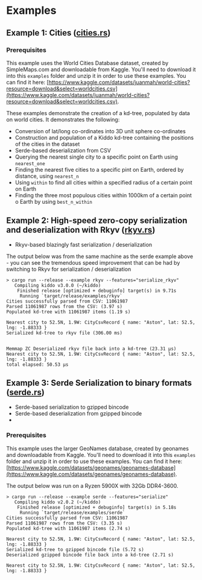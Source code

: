 # Examples

## Example 1: Cities ([cities.rs](./cities.rs))

### Prerequisites

This example uses the World Cities Database dataset, created by SimpleMaps.com and downloadable from Kaggle. You'll need to download it into this `examples` folder and unzip it in order to use these examples. You can find it here: [https://www.kaggle.com/datasets/juanmah/world-cities?resource=download&select=worldcities.csv](https://www.kaggle.com/datasets/juanmah/world-cities?resource=download&select=worldcities.csv).

These examples demonstrate the creation of a kd-tree, populated by data on world cities. It demonstrates the following:

* Conversion of lat/long co-ordinates into 3D unit sphere co-ordinates
* Construction and population of a Kiddo kd-tree containing the positions of the cities in the dataset
* Serde-based deserialization from CSV
* Querying the nearest single city to a specific point on Earth using `nearest_one`
* Finding the nearest five cities to a specific pint on Earth, ordered by distance, using `nearest_n`
* Using `within` to find all cities within a specified radius of a certain point on Earth
* Finding the three most populous cities within 1000km of a certain point o Earth by using `best_n_within`




## Example 2: High-speed zero-copy serialization and deserialization with Rkyv ([rkyv.rs](./rkyv.rs))

* Rkyv-based blazingly fast serialization / deserialization

The output below was from the same machine as the serde example above -
you can see the tremendous speed improvement that can be had by switching to
Rkyv for serialization / deserialization

```
> cargo run --release --example rkyv --features="serialize_rkyv"
   Compiling kiddo v3.0.0 (~/kiddo)
    Finished release [optimized + debuginfo] target(s) in 9.71s
     Running `target/release/examples/rkyv`
Cities successfully parsed from CSV: 11061987
Parsed 11061987 rows from the CSV: (3.97 s)
Populated kd-tree with 11061987 items (1.19 s)

Nearest city to 52.5N, 1.9W: CityCsvRecord { name: "Aston", lat: 52.5, lng: -1.88333 }
Serialized kd-tree to rkyv file (306.00 ms)


Memmap ZC Deserialized rkyv file back into a kd-tree (23.31 μs)
Nearest city to 52.5N, 1.9W: CityCsvRecord { name: "Aston", lat: 52.5, lng: -1.88333 }
total elapsed: 50.53 μs

```

## Example 3: Serde Serialization to binary formats ([serde.rs](./serde.rs))

* Serde-based serialization to gzipped bincode
* Serde-based deserialization from gzipped bincode
* 
### Prerequisites

This example uses the larger GeoNames database, created by geonames and downloadable from Kaggle. You'll need to download it into this `examples` folder and unzip it in order to use these examples. You can find it here: [https://www.kaggle.com/datasets/geonames/geonames-database](https://www.kaggle.com/datasets/geonames/geonames-database).

The output below was run on a Ryzen 5900X with 32Gb DDR4-3600.

```
> cargo run --release --example serde --features="serialize"
   Compiling kiddo v2.0.2 (~/kiddo)
    Finished release [optimized + debuginfo] target(s) in 5.18s
     Running `target/release/examples/serde`
Cities successfully parsed from CSV: 11061987
Parsed 11061987 rows from the CSV: (3.35 s)
Populated kd-tree with 11061987 items (2.74 s)

Nearest city to 52.5N, 1.9W: CityCsvRecord { name: "Aston", lat: 52.5, lng: -1.88333 }
Serialized kd-tree to gzipped bincode file (5.72 s)
Deserialized gzipped bincode file back into a kd-tree (2.71 s)

Nearest city to 52.5N, 1.9W: CityCsvRecord { name: "Aston", lat: 52.5, lng: -1.88333 }
```
